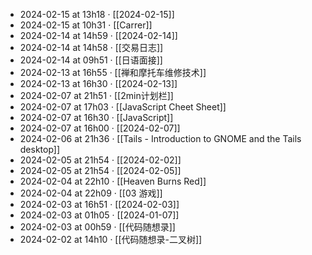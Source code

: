 - 2024-02-15 at 13h18 · [[2024-02-15]]
- 2024-02-15 at 10h31 · [[Carrer]]
- 2024-02-14 at 14h59 · [[2024-02-14]]
- 2024-02-14 at 14h58 · [[交易日志]]
- 2024-02-14 at 09h51 · [[日语面接]]
- 2024-02-13 at 16h55 · [[禅和摩托车维修技术]]
- 2024-02-13 at 16h30 · [[2024-02-13]]
- 2024-02-07 at 21h51 · [[2min计划栏]]
- 2024-02-07 at 17h03 · [[JavaScript Cheet Sheet]]
- 2024-02-07 at 16h30 · [[JavaScript]]
- 2024-02-07 at 16h00 · [[2024-02-07]]
- 2024-02-06 at 21h36 · [[Tails - Introduction to GNOME and the Tails desktop]]
- 2024-02-05 at 21h54 · [[2024-02-02]]
- 2024-02-05 at 21h54 · [[2024-02-05]]
- 2024-02-04 at 22h10 · [[Heaven Burns Red]]
- 2024-02-04 at 22h09 · [[03 游戏]]
- 2024-02-03 at 16h51 · [[2024-02-03]]
- 2024-02-03 at 01h05 · [[2024-01-07]]
- 2024-02-03 at 00h59 · [[代码随想录]]
- 2024-02-02 at 14h10 · [[代码随想录-二叉树]]
